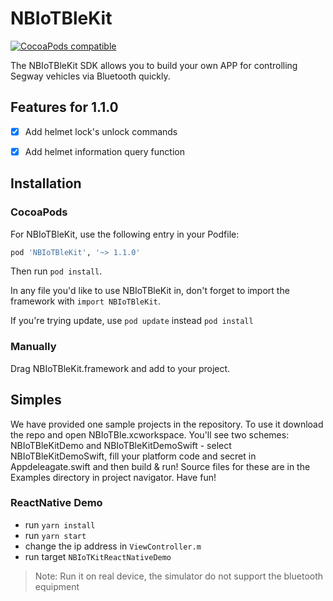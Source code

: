 # NBIoTBleKit

[![CocoaPods compatible](https://img.shields.io/cocoapods/v/NBIoTBleKit.svg)](https://cocoapods.org/pods/NBIoTBleKit)

The NBIoTBleKit SDK allows you to build your own APP for controlling Segway vehicles via Bluetooth quickly.


## Features for 1.1.0

- [x] Add helmet lock's unlock commands
- [x] Add helmet information query function


## Installation

### CocoaPods

For NBIoTBleKit, use the following entry in your Podfile:

```rb
pod 'NBIoTBleKit', '~> 1.1.0'
```

Then run `pod install`.

In any file you'd like to use NBIoTBleKit in, don't forget to
import the framework with `import NBIoTBleKit`.


If you're trying update, use `pod update` instead `pod install`

### Manually

Drag NBIoTBleKit.framework and add to your project.

## Simples

We have provided one sample projects in the repository. To use it download the repo and open NBIoTBle.xcworkspace. You'll see two schemes: NBIoTBleKitDemo and NBIoTBleKitDemoSwift - select NBIoTBleKitDemoSwift, fill your platform code and secret in Appdeleagate.swift and then build & run! Source files for these are in the Examples directory in project navigator. Have fun!


### ReactNative Demo

*  run `yarn install`
*  run `yarn start`
*  change the ip address in `ViewController.m`
*  run target `NBIoTKitReactNativeDemo`


> Note: Run it on real device,  the simulator do not support the bluetooth equipment

